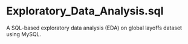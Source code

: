 # Exploratory_Data_Analysis.sql
A SQL-based exploratory data analysis (EDA) on global layoffs dataset using MySQL. 
